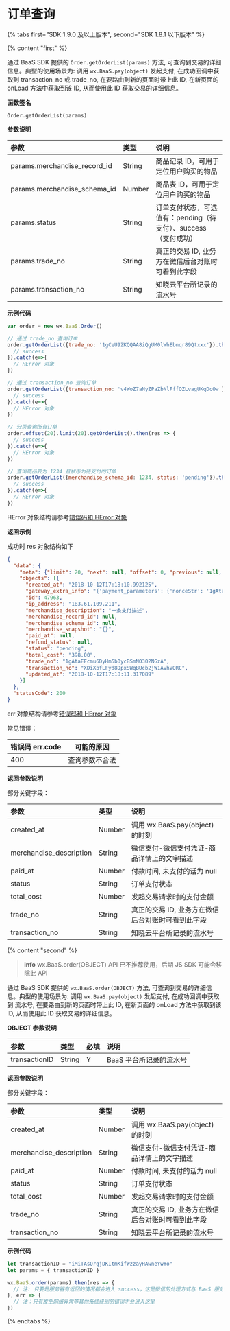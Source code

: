 <!-- ex_nonav -->

# 订单查询


{% tabs first="SDK 1.9.0 及以上版本", second="SDK 1.8.1 以下版本" %}

{% content "first" %}

通过 BaaS SDK 提供的 `Order.getOrderList(params)` 方法, 可查询到交易的详细信息。典型的使用场景为: 调用 `wx.BaaS.pay(object)` 发起支付, 在成功回调中获取到 transaction_no 或 trade_no, 在要路由到新的页面时带上此 ID, 在新页面的 onLoad 方法中获取到该 ID, 从而使用此 ID 获取交易的详细信息。

**函数签名**

`Order.getOrderList(params)`

**参数说明**

| 参数                           | 类型    | 说明 |
| :------------------------------| :----- | :-- |
| params.merchandise_record_id   | String | 商品记录 ID，可用于定位用户购买的物品 |
| params.merchandise_schema_id   | Number | 商品表 ID，可用于定位用户购买的物品 |
| params.status                  | String | 订单支付状态，可选值有：pending（待支付）、success（支付成功）|
| params.trade_no                | String | 真正的交易 ID, 业务方在微信后台对账时可看到此字段 |
| params.transaction_no          | String | 知晓云平台所记录的流水号 |

**示例代码**
```js
var order = new wx.BaaS.Order()

// 通过 trade_no 查询订单
order.getOrderList({trade_no: '1gCeU9ZKQQAA8iQgUM0lWhEbnqr89Qtxxx'}).then(res => {
  // success
}).catch(e=>{
  // HError 对象
})

// 通过 transaction_no 查询订单
order.getOrderList({transaction_no: 'v4WoZ7aNyZPaZbNlFffOZLvagUKqDcOw'}).then(res => {
  // success
}).catch(e=>{
  // HError 对象
})

// 分页查询所有订单
order.offset(20).limit(20).getOrderList().then(res => {
  // success
}).catch(e=>{
  // HError 对象
})

// 查询商品表为 1234 且状态为待支付的订单
order.getOrderList({merchandise_schema_id: 1234, status: 'pending'}).then(res => {
  // success
}).catch(e=>{
  // HError 对象
})
```

HError 对象结构请参考[错误码和 HError 对象](/1.x/js-sdk/error-code.md)

**返回示例**

成功时 res 对象结构如下

```json
{
  "data": {
    "meta": {"limit": 20, "next": null, "offset": 0, "previous": null, "total_count": 1},
    "objects": [{
      "created_at": "2018-10-12T17:18:10.992125",
      "gateway_extra_info": "{'payment_parameters': {'nonceStr': '1gAtaFdVpelLBqH1iNu6Drny159aN7CL', 'timeStamp': '1539335891', 'appId': 'xxxxxxxxx', 'signType': 'MD5', 'paySign': '9A9277CEDBE9A47B5A0E4CD664E3A6E9', 'package': 'prepay_id=wx121718113084277cb388281e2112421151'}}",
      "id": 47963,
      "ip_address": "183.61.109.211",
      "merchandise_description": "一条支付描述",
      "merchandise_record_id": null,
      "merchandise_schema_id": null,
      "merchandise_snapshot": "{}",
      "paid_at": null,
      "refund_status": null,
      "status": "pending",
      "total_cost": "398.00",
      "trade_no": "1gAtaEFcmu6DyHm5b0ycBSmNO302NGzA",
      "transaction_no": "XDiXbfLFyd8DpxSWqBUcb2jW1AvhVORC",
      "updated_at": "2018-10-12T17:18:11.317089"
    }]
  },
  "statusCode": 200
}
```

err 对象结构请参考[错误码和 HError 对象](/1.x/js-sdk/error-code.md)

常见错误：

| 错误码 err.code | 可能的原因       |
|----------------|------------------|
| 400            |  查询参数不合法    |


**返回参数说明**

部分关键字段：

| 参数                    | 类型    | 说明 |
| :---------------------- | :----- | :-- |
| created_at              | Number | 调用 wx.BaaS.pay(object) 的时刻 |
| merchandise_description | String | 微信支付-微信支付凭证-商品详情上的文字描述 |
| paid_at                 | Number | 付款时间, 未支付的话为 null |
| status                  | String | 订单支付状态 |
| total_cost              | Number | 发起交易请求时的支付金额 |
| trade_no                | String | 真正的交易 ID, 业务方在微信后台对账时可看到此字段 |
| transaction_no          | String | 知晓云平台所记录的流水号 |

{% content "second" %}

> **info**
> wx.BaaS.order(OBJECT) API 已不推荐使用，后期 JS SDK 可能会移除此 API

通过 BaaS SDK 提供的 `wx.BaaS.order(OBJECT)` 方法, 可查询到交易的详细信息。典型的使用场景为: 调用 `wx.BaaS.pay(object)` 发起支付, 在成功回调中获取到 流水号, 在要路由到新的页面时带上此 ID, 在新页面的 onLoad 方法中获取到该 ID, 从而使用此 ID 获取交易的详细信息。

**OBJECT 参数说明**

| 参数          | 类型    | 必填 | 说明 |
| :------------ | :----- | :-- | :-- |
| transactionID | String |  Y  | BaaS 平台所记录的流水号 |

**返回参数说明**

部分关键字段：

| 参数                    | 类型    | 说明 |
| :---------------------- | :----- | :-- |
| created_at              | Number | 调用 wx.BaaS.pay(object) 的时刻 |
| merchandise_description | String | 微信支付-微信支付凭证-商品详情上的文字描述 |
| paid_at                 | Number | 付款时间, 未支付的话为 null |
| status                  | String | 订单支付状态 |
| total_cost              | Number | 发起交易请求时的支付金额 |
| trade_no                | String | 真正的交易 ID, 业务方在微信后台对账时可看到此字段 |
| transaction_no          | String | 知晓云平台所记录的流水号 |

**示例代码**

```js
let transactionID = "iMiTAsOrgjDKItmKifWzzayHAwneYwYo"
let params = { transactionID }

wx.BaaS.order(params).then(res => {
  // 注: 只要是服务器有返回的情况都会进入 success，这是微信的处理方式与 BaaS 服务(器)无关
}, err => {
  // 注：只有发生网络异常等其他系统级别的错误才会进入这里
})
```
{% endtabs %}

